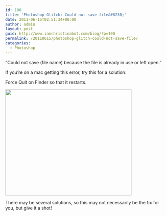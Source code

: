 ```yaml
---
id: 100
title: 'Photoshop Glitch: Could not save file&#8230;'
date: 2011-06-15T02:51:34+00:00
author: admin
layout: post
guid: http://www.iamchristinabot.com/blog/?p=100
permalink: /20110615/photoshop-glitch-could-not-save-file/
categories:
  - Photoshop
---
```

&#8220;Could not save (file name) because the file is already in use or left open.&#8221;

If you&#8217;re on a mac getting this error, try this for a solution:
  
Force Quit on Finder so that it restarts.

<img src="http://www.iamchristinabot.com/blog/wp-content/uploads/2011/06/forcequit.png" alt="" title="forcequit" width="395" height="333" class="aligncenter size-full wp-image-103" srcset="http://www.iamchristinabot.com/blog/wp-content/uploads/2011/06/forcequit.png 395w, http://www.iamchristinabot.com/blog/wp-content/uploads/2011/06/forcequit-300x252.png 300w" sizes="(max-width: 395px) 100vw, 395px" />

There may be several solutions, so this may not necessarily be the fix for you, but give it a shot!